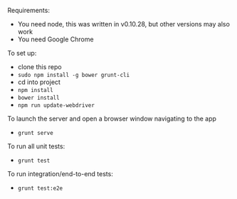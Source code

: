 Requirements:
- You need node, this was written in v0.10.28, but other versions may also work
- You need Google Chrome

To set up:
- clone this repo
- `sudo npm install -g bower grunt-cli`
- cd into project
- `npm install`
- `bower install`
- `npm run update-webdriver`

To launch the server and open a browser window navigating to the app
- `grunt serve`

To run all unit tests:
- `grunt test`

To run integration/end-to-end tests:
- `grunt test:e2e`